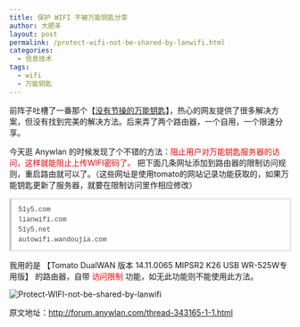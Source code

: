 ```yaml
---
title: 保护 WIFI 不被万能钥匙分享
author: 大肥羊
layout: post
permalink: /protect-wifi-not-be-shared-by-lanwifi.html
categories:
  - 信息技术
tags:
  - wifi
  - 万能钥匙
---
```

前阵子吐槽了一番那个【<a href="//cyhour.com/fuck-lianwifi.html " target="_blank">没有节操的万能钥匙</a>】，热心的网友提供了很多解决方案，但没有找到完美的解决方法。后来弄了两个路由器，一个自用，一个限速分享。  


  
今天逛 Anywlan 的时候发现了个不错的方法：<span style = "color:red;">阻止用户对万能钥匙服务器的访问，这样就能阻止上传WIFI密码了。 </span>把下面几条网址添加到路由器的限制访问规则，重启路由就可以了。（这些网址是使用tomato的网站记录功能获取的，如果万能钥匙更新了服务器，就要在限制访问里作相应修改）

<pre style="margin:15px 0;font:100 12px/18px monaco, andale mono, courier new;padding:10px 12px;border:#ccc 1px solid;border-left-width:4px;background-color:#fefefe;box-shadow:0 0 4px #eee;word-break:break-all;word-wrap:break-word;color:#444">51y5.com<br />lianwifi.com<br />51y5.net<br />autowifi.wandoujia.com</pre>

我用的是 【Tomato DualWAN 版本 14.11.0065 MIPSR2 K26 USB WR-525W专用版】 的路由器，自带 <span style = "color:red;">访问限制</span> 功能，如无此功能则不能使用此方法。

![ Protect-WIFI-not-be-shared-by-lanwifi ][1]

原文地址：http://forum.anywlan.com/thread-343165-1-1.html

 [1]: https://cyhour.com/wp-content/uploads/2014/12/Protect-WIFI-not-be-shared-by-lanwifi.png